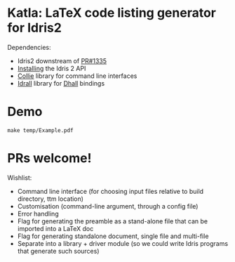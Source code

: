# Katla: LaTeX code listing generator for Idris2

Dependencies:
+ Idris2 downstream of [PR#1335](https://github.com/idris-lang/Idris2/pull/1335)
+ [Installing](https://github.com/idris-lang/Idris2/blob/master/INSTALL.md#6-optional-installing-the-idris-2-api) the Idris 2 API
+ [Collie](https://github.com/ohad/collie) library for command line interfaces
+ [Idrall](https://github.com/alexhumphreys/idrall) library for
  [Dhall](https://dhall-lang.org/) bindings

# Demo
`make temp/Example.pdf`

# PRs welcome!

Wishlist:

+ Command line interface (for choosing input files relative to build directory, ttm location)
+ Customisation (command-line argument, through a config file)
+ Error handling
+ Flag for generating the preamble as a stand-alone file that can be imported into a LaTeX doc
+ Flag for generating standalone document, single file and multi-file
+ Separate into a library + driver module (so we could write Idris programs that generate such sources)
